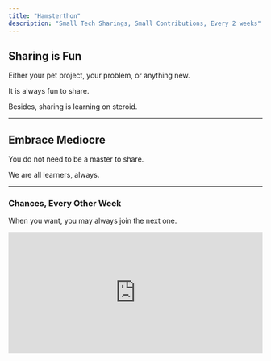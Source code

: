 ```yaml
---
title: "Hamsterthon"
description: "Small Tech Sharings, Small Contributions, Every 2 weeks"
---
```


## Sharing is Fun

Either your pet project, your problem, or anything new.

It is always fun to share.

Besides, sharing is learning on steroid.

----

## Embrace Mediocre

You do not need to be a master to share.

We are all learners, always.

----

### Chances, Every Other Week

When you want, you may always join the next one.

<iframe src="https://calendar.google.com/calendar/embed?height=600&wkst=1&ctz=Asia%2FHong_Kong&bgcolor=%23ffffff&showNav=0&showDate=0&mode=AGENDA&hl=en&showPrint=0&showTabs=0&showCalendars=0&showTitle=0&src=ODhmYzQ5YThmNzljYWFkNWFmZjA0NzVjYjc5ZmI5OWE4ZmJjYWM2MjY1MzkzYmJhYTY3NjY2OWI5NTQwYmJlYUBncm91cC5jYWxlbmRhci5nb29nbGUuY29t&color=%23EF6C00" style="border-width:0" width="100%" height="240" frameborder="0" scrolling="no"></iframe>
